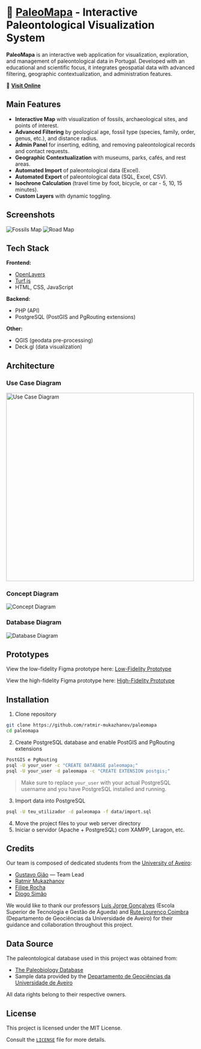 # 🦖 [PaleoMapa](https://gis4cloud.com/grupo2_ptas2025) - Interactive Paleontological Visualization System

**PaleoMapa** is an interactive web application for visualization, exploration, and management of paleontological data in Portugal. Developed with an educational and scientific focus, it integrates geospatial data with advanced filtering, geographic contextualization, and administration features.

🔗 **[Visit Online](https://gis4cloud.com/grupo2_ptas2025)**

## Main Features

- **Interactive Map** with visualization of fossils, archaeological sites, and points of interest.
- **Advanced Filtering** by geological age, fossil type (species, family, order, genus, etc.), and distance radius.
- **Admin Panel** for inserting, editing, and removing paleontological records and contact requests.
- **Geographic Contextualization** with museums, parks, cafés, and rest areas.
- **Automated Import** of paleontological data (Excel).
- **Automated Export** of paleontological data (SQL, Excel, CSV).
- **Isochrone Calculation** (travel time by foot, bicycle, or car - 5, 10, 15 minutes).
- **Custom Layers** with dynamic toggling.

## Screenshots

![Fossils Map](docs/paleomapa.png)
![Road Map](docs/roteiro.png)

## Tech Stack

**Frontend:**
- [OpenLayers](https://openlayers.org/)
- [Turf.js](https://turfjs.org/)
- HTML, CSS, JavaScript

**Backend:**
- PHP (API)
- PostgreSQL (PostGIS and PgRouting extensions)

**Other:**
- QGIS (geodata pre-processing)
- Deck.gl (data visualization)

## Architecture

### Use Case Diagram
<img src="docs/usecase.png" alt="Use Case Diagram" width="500"/>

### Concept Diagram
![Concept Diagram](docs/consept.png)
### Database Diagram
![Database Diagram](docs/db_diagram.png)

## Prototypes

View the low-fidelity Figma prototype here: [Low-Fidelity Prototype](https://www.figma.com/design/07ZMQFUNTqLqmPhkWidxx0/Baixa_Fidelidade)

View the high-fidelity Figma prototype here: [High-Fidelity Prototype](https://www.figma.com/design/N4YeTplYTB1gXgQuZc8KSd/Paleomapa)

## Installation

1. Clone repository
```bash
git clone https://github.com/ratmir-mukazhanov/paleomapa
cd paleomapa
```
2. Create PostgreSQL database and enable PostGIS and PgRouting extensions
```bash 
PostGIS e PgRouting
psql -U your_user -c "CREATE DATABASE paleomapa;"
psql -U your_user -d paleomapa -c "CREATE EXTENSION postgis;"
```
> Make sure to replace `your_user` with your actual PostgreSQL username and you have PostgreSQL installed and running.
3. Import data into PostgreSQL
```bash
psql -U teu_utilizador -d paleomapa -f data/import.sql
```
4. Move the project files to your web server directory
5. Iniciar o servidor (Apache + PostgreSQL) com XAMPP, Laragon, etc.

## Credits

Our team is composed of dedicated students from the [University of Aveiro](https://www.ua.pt/):
- [Gustavo Gião](https://github.com/gustavogiao) — Team Lead
- [Ratmir Mukazhanov](https://github.com/ratmir-mukazhanov)
- [Filipe Rocha](https://github.com/FilipeFRocha)
- [Diogo Simão](https://github.com/dsimao7)

We would like to thank our professors [Luís Jorge Gonçalves](https://www.linkedin.com/in/lu%C3%ADs-jorge-gon%C3%A7alves-a5752414/) (Escola Superior de Tecnologia e Gestão de Águeda) and [Rute Lourenço Coimbra](https://www.ua.pt/pt/p/80482835) (Departamento de Geociências da Universidade de Aveiro) for their guidance and collaboration throughout this project.

## Data Source

The paleontological database used in this project was obtained from:
- [The Paleobiology Database](https://paleobiodb.org/)
- Sample data provided by the [Departamento de Geociências da Universidade de Aveiro](https://www.ua.pt/pt/geo/galeria)

All data rights belong to their respective owners.

## License

This project is licensed under the MIT License.

Consult the [`LICENSE`](licence.txt) file for more details.
